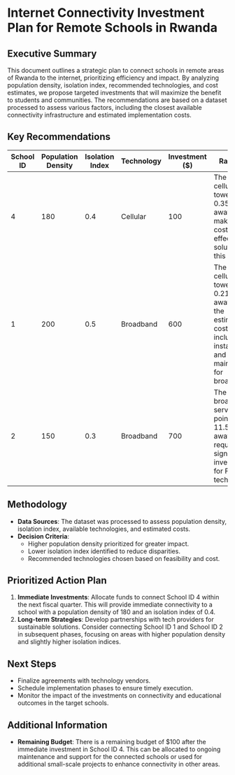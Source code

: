# Internet Connectivity Investment Plan for Remote Schools in Rwanda

## Executive Summary

This document outlines a strategic plan to connect schools in remote areas of Rwanda to the internet, prioritizing efficiency and impact. By analyzing population density, isolation index, recommended technologies, and cost estimates, we propose targeted investments that will maximize the benefit to students and communities. The recommendations are based on a dataset processed to assess various factors, including the closest available connectivity infrastructure and estimated implementation costs.

## Key Recommendations

| School ID | Population Density | Isolation Index | Technology | Investment ($) | Rationale                                                                 |
|-----------|---------------------|-----------------|------------|----------------|---------------------------------------------------------------------------|
| 4         | 180                 | 0.4             | Cellular   | 100            | The closest cellular tower is 0.3541 km away, making it a cost-effective solution for this area. |
| 1         | 200                 | 0.5             | Broadband  | 600            | The closest cellular tower is 0.2157 km away, but the estimated cost includes installation and maintenance for broadband. |
| 2         | 150                 | 0.3             | Broadband  | 700            | The closest broadband service point is 11.5951 km away, requiring significant investment for FTTH technology. |

## Methodology

- **Data Sources**: The dataset was processed to assess population density, isolation index, available technologies, and estimated costs.
- **Decision Criteria**:
  - Higher population density prioritized for greater impact.
  - Lower isolation index identified to reduce disparities.
  - Recommended technologies chosen based on feasibility and cost.

## Prioritized Action Plan

1. **Immediate Investments**: Allocate funds to connect School ID 4 within the next fiscal quarter. This will provide immediate connectivity to a school with a population density of 180 and an isolation index of 0.4.
2. **Long-term Strategies**: Develop partnerships with tech providers for sustainable solutions. Consider connecting School ID 1 and School ID 2 in subsequent phases, focusing on areas with higher population density and slightly higher isolation indices.

## Next Steps

- Finalize agreements with technology vendors.
- Schedule implementation phases to ensure timely execution.
- Monitor the impact of the investments on connectivity and educational outcomes in the target schools.

## Additional Information

- **Remaining Budget**: There is a remaining budget of $100 after the immediate investment in School ID 4. This can be allocated to ongoing maintenance and support for the connected schools or used for additional small-scale projects to enhance connectivity in other areas.